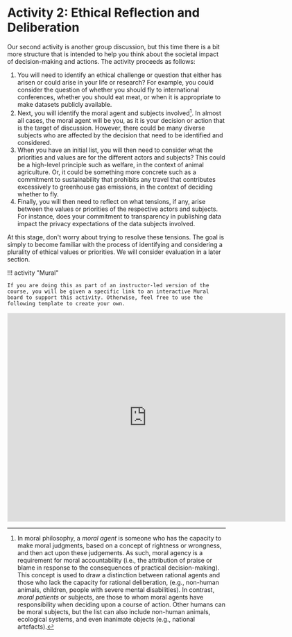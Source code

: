 # Activity 2: Ethical Reflection and Deliberation

Our second activity is another group discussion, but this time there is a bit more structure that is intended to help you think about the societal impact of decision-making and actions.
The activity proceeds as follows:

1. You will need to identify an ethical challenge or question that either has arisen or could arise in your life or research? For example, you could consider the question of whether you should fly to international conferences, whether you should eat meat, or when it is appropriate to make datasets publicly available.
2. Next, you will identify the moral agent and subjects involved[^agent]. In almost all cases, the moral agent will be you, as it is your decision or action that is the target of discussion. However, there could be many diverse subjects who are affected by the decision that need to be identified and considered.
3. When you have an initial list, you will then need to consider what the priorities and values are for the different actors and subjects? This could be a high-level principle such as welfare, in the context of animal agriculture. Or, it could be something more concrete such as a commitment to sustainability that prohibits any travel that contributes excessively to greenhouse gas emissions, in the context of deciding whether to fly.
4. Finally, you will then need to reflect on what tensions, if any, arise between the values or priorities of the respective actors and subjects. For instance, does your commitment to transparency in publishing data impact the privacy expectations of the data subjects involved.

At this stage, don't worry about trying to resolve these tensions.
The goal is simply to become familiar with the process of identifying and considering a plurality of ethical values or priorities.
We will consider evaluation in a later section.

[^agent]: In moral philosophy, a _moral agent_ is someone who has the capacity to make moral judgments, based on a concept of rightness or wrongness, and then act upon these judgements. As such, moral agency is a requirement for moral accountability (i.e., the attribution of praise or blame in response to the consequences of practical decision-making). This concept is used to draw a distinction between rational agents and those who lack the capacity for rational deliberation, (e.g., non-human animals, children, people with severe mental disabilities). In contrast, _moral patients_ or subjects, are those to whom moral agents have responsibility when deciding upon a course of action. Other humans can be moral subjects, but the list can also include non-human animals, ecological systems, and even inanimate objects (e.g., national artefacts).

!!! activity "Mural"

    If you are doing this as part of an instructor-led version of the course, you will be given a specific link to an interactive Mural board to support this activity. Otherwise, feel free to use the following template to create your own.

<iframe src='https://app.mural.co/embed/48c53ae8-2378-4425-b009-4979bb1c25de'
        width='100%'
        height='480px'
        style='min-width: 640px; min-height: 480px; background-color: #f4f4f4; border: 1px solid #efefef'
        sandbox='allow-same-origin allow-scripts allow-modals allow-popups allow-popups-to-escape-sandbox'>
</iframe>

<!---

Activity 2: Ethical Reflection and Deliberation

In this activity you will engage in a structured form of reflection and deliberation to identify the respective agents and subjects for a variety of moral decisions.

Please visit https://bit.ly/3p4SXJv to view the associated to view the associated instructions.
--->
